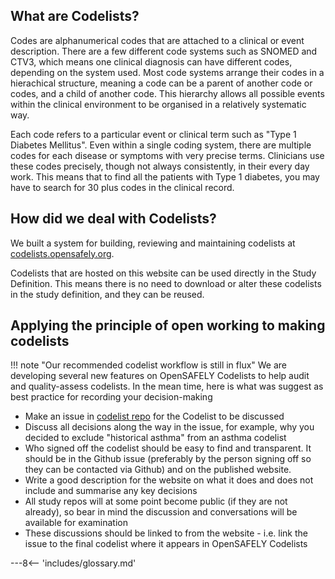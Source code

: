 ## What are Codelists?

Codes are alphanumerical codes that are attached to a clinical or event
description. There are a few different code systems such as SNOMED and CTV3,
which means one clinical diagnosis can have different codes, depending on the
system used. Most code systems arrange their codes in a hierachical structure,
meaning a code can be a parent of another code or codes, and a child of another
code. This hierarchy allows all possible events within the clinical environment
to be organised in a relatively systematic way.

Each code refers to a particular event or clinical term such as "Type 1 Diabetes
Mellitus". Even within a single coding system, there are multiple codes for each
disease or symptoms with very precise terms. Clinicians use these codes
precisely, though not always consistently, in their every day work. This means
that to find all the patients with Type 1 diabetes, you may have to search for
30 plus codes in the clinical record.

## How did we deal with Codelists?

We built a system for building, reviewing and maintaining codelists at
[codelists.opensafely.org](https://codelists.opensafely.org/).

Codelists that are hosted on this website can be used directly in the Study Definition. This means there is no need
to download or alter these codelists in the study definition, and they can be reused.

## Applying the principle of open working to making codelists

!!! note "Our recommended codelist workflow is still in flux"
    We are developing several new features on OpenSAFELY Codelists to help audit and quality-assess codelists. In the mean time, here is what was suggest as best practice for recording your decision-making


- Make an issue in [codelist repo](https://github.com/opensafely/codelist-development) for the Codelist to be discussed
- Discuss all decisions along the way in the issue, for example, why you decided to exclude
"historical asthma" from an asthma codelist
- Who signed off the codelist should be easy to find and transparent. It should be in the Github issue (preferably
by the person signing off so they can be contacted via Github) and on the published website.
- Write a good description for the website on what it does and does not include and summarise
any key decisions
- All study repos will at some point become public (if they are not already), so bear in mind the
discussion and conversations will be available for examination
- These discussions should be linked to from the website - i.e. link the issue to the
final codelist where it appears in OpenSAFELY Codelists



---8<-- 'includes/glossary.md'
